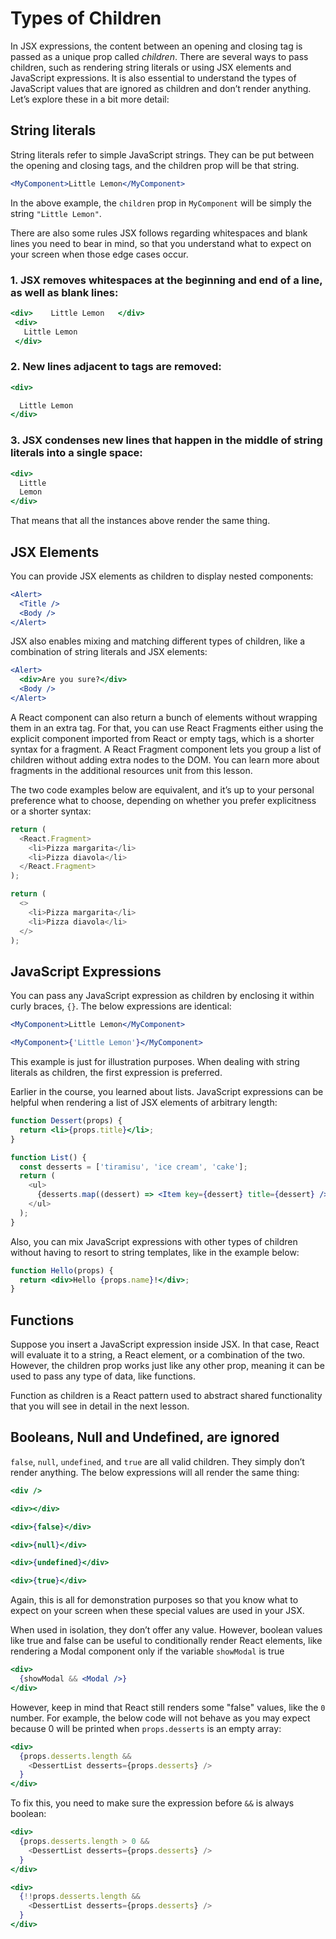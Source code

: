 # Types of Children

In JSX expressions, the content between an opening and closing tag is passed as a unique prop called _children_. There are several ways to pass children, such as rendering string literals or using JSX elements and JavaScript expressions. It is also essential to understand the types of JavaScript values that are ignored as children and don’t render anything. Let’s explore these in a bit more detail:

## String literals

String literals refer to simple JavaScript strings. They can be put between the opening and closing tags, and the children prop will be that string.

```jsx
<MyComponent>Little Lemon</MyComponent>
```

In the above example, the `children` prop in `MyComponent` will be simply the string `"Little Lemon"`. 

There are also some rules JSX follows regarding whitespaces and blank lines you need to bear in mind, so that you understand what to expect on your screen when those edge cases occur.

### 1. JSX removes whitespaces at the beginning and end of a line, as well as blank lines:

```jsx
<div>    Little Lemon   </div>
 <div>
   Little Lemon
 </div>
```

### 2. New lines adjacent to tags are removed:

```jsx
<div>

  Little Lemon
</div>
```

### 3. JSX condenses new lines that happen in the middle of string literals into a single space:

```jsx
<div>
  Little
  Lemon
</div>
```

That means that all the instances above render the same thing.

## JSX Elements

You can provide JSX elements as children to display nested components:

```jsx
<Alert>
  <Title />
  <Body />
</Alert>
```

JSX also enables mixing and matching different types of children, like a combination of string literals and JSX elements:

```jsx
<Alert>
  <div>Are you sure?</div>
  <Body />
</Alert>
```

A React component can also return a bunch of elements without wrapping them in an extra tag. For that, you can use React Fragments either using the explicit component imported from React or empty tags, which is a shorter syntax for a fragment. A React Fragment component lets you group a list of children without adding extra nodes to the DOM. You can learn more about fragments in the additional resources unit from this lesson.

The two code examples below are equivalent, and it’s up to your personal preference what to choose, depending on whether you prefer explicitness or a shorter syntax:

```jsx
return (
  <React.Fragment>
    <li>Pizza margarita</li>
    <li>Pizza diavola</li>
  </React.Fragment>
);

return (
  <>
    <li>Pizza margarita</li>
    <li>Pizza diavola</li>
  </>
);
```

## JavaScript Expressions

You can pass any JavaScript expression as children by enclosing it within curly braces, `{}`. The below expressions are identical:

```jsx
<MyComponent>Little Lemon</MyComponent>
```

```jsx
<MyComponent>{'Little Lemon'}</MyComponent>
```

This example is just for illustration purposes. When dealing with string literals as children, the first expression is preferred.

Earlier in the course, you learned about lists. JavaScript expressions can be helpful when rendering a list of JSX elements of arbitrary length:

```jsx
function Dessert(props) {
  return <li>{props.title}</li>;
}

function List() {
  const desserts = ['tiramisu', 'ice cream', 'cake'];
  return (
    <ul>
      {desserts.map((dessert) => <Item key={dessert} title={dessert} />)}
    </ul>
  );
}
```

Also, you can mix JavaScript expressions with other types of children without having to resort to string templates, like in the example below:

```jsx
function Hello(props) {
  return <div>Hello {props.name}!</div>;
}
```

## Functions

Suppose you insert a JavaScript expression inside JSX. In that case, React will evaluate it to a string, a React element, or a combination of the two. However, the children prop works just like any other prop, meaning it can be used to pass any type of data, like functions.

Function as children is a React pattern used to abstract shared functionality that you will see in detail in the next lesson.

## Booleans, Null and Undefined, are ignored

`false`, `null`, `undefined`, and `true` are all valid children. They simply don’t render anything. The below expressions will all render the same thing:

```jsx
<div />
```

```jsx
<div></div>
```

```jsx
<div>{false}</div>
```

```jsx
<div>{null}</div>
```

```jsx
<div>{undefined}</div>
```

```jsx
<div>{true}</div>
```

Again, this is all for demonstration purposes so that you know what to expect on your screen when these special values are used in your JSX. 

When used in isolation, they don’t offer any value. However, boolean values like true and false can be useful to conditionally render React elements, like rendering a Modal component only if the variable `showModal` is true

```jsx
<div>
  {showModal && <Modal />}
</div>
```

However, keep in mind that React still renders some "false" values, like the `0` number. For example, the below code will not behave as you may expect because 0 will be printed when `props.desserts` is an empty array:

```jsx
<div>
  {props.desserts.length &&
    <DessertList desserts={props.desserts} />
  }
</div>
```

To fix this, you need to make sure the expression before `&&` is always boolean:

```jsx
<div>
  {props.desserts.length > 0 &&
    <DessertList desserts={props.desserts} />
  }
</div>

<div>
  {!!props.desserts.length &&
    <DessertList desserts={props.desserts} />
  }
</div>
```